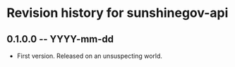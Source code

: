 # Revision history for sunshinegov-api

## 0.1.0.0 -- YYYY-mm-dd

* First version. Released on an unsuspecting world.
